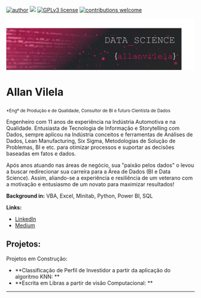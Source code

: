 [![author](https://img.shields.io/badge/author-allanvilela-red.svg)](https://www.linkedin.com/in/allanvileladashs) [![](https://img.shields.io/badge/python-3.7+-blue.svg)](https://www.python.org/downloads/release/python-365/) [![GPLv3 license](https://img.shields.io/badge/License-GPLv3-blue.svg)](http://perso.crans.org/besson/LICENSE.html) [![contributions welcome](https://img.shields.io/badge/contributions-welcome-brightgreen.svg?style=flat)](https://github.com/allanvilela/data_science/issues)


<p align="center">
  <img src="banner_github.png" >
</p>

# Allan Vilela
<sub>*Engº de Produção e de Qualidade, Consultor de BI e futuro Cientista de Dados</sub>

Engenheiro com 11 anos de experiência na Indústria Automotiva e na Qualidade. Entusiasta de Tecnologia de Informação e Storytelling com Dados, sempre aplicou na Indústria conceitos e ferramentas de Análises de Dados, Lean Manufacturing, Six Sigma, Metodologias de Solução de Problemas, BI e etc. para otimizar processos e suportar as decisões baseadas em fatos e dados.

Após anos atuando nas áreas de negócio, sua "paixão pelos dados" o levou a buscar redirecionar sua carreira para a Área de Dados (BI e Data Science). Assim, aliando-se a
experiência e resiliência de um veterano com a motivação e entusiasmo de um novato para maximizar resultados!


**Background in:** VBA, Excel, Minitab, Python, Power BI, SQL

**Links:**
* [LinkedIn](https://www.linkedin.com/in/allanvileladashs/)
* [Medium](https://www.medium.com)


## Projetos:
Projetos em Construção:

* **Classificação de Perfil de Investidor a partir da aplicação do algoritmo KNN: **
* **Escrita em Libras a partir de visão Computacional: **


---


